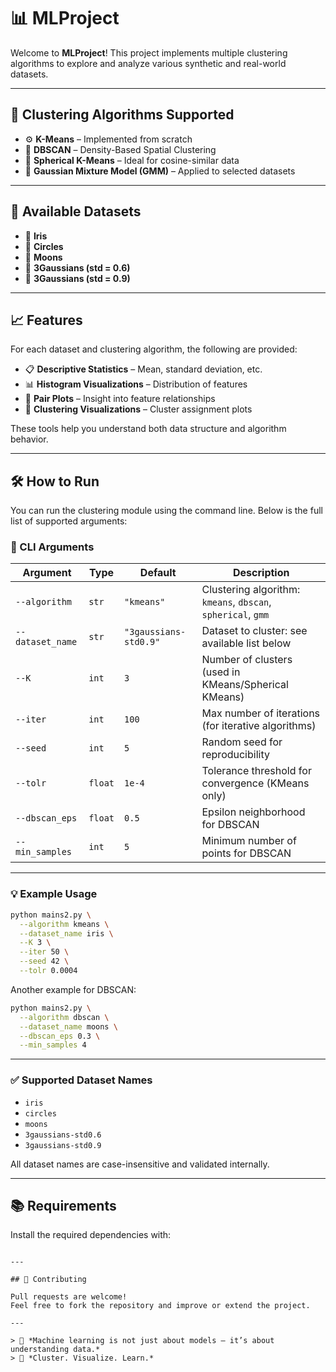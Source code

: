 # 📊 MLProject

Welcome to **MLProject**!
This project implements multiple clustering algorithms to explore and analyze various synthetic and real-world datasets.

---

## 🚀 Clustering Algorithms Supported

* ⚙️ **K-Means** – Implemented from scratch
* 🧭 **DBSCAN** – Density-Based Spatial Clustering
* 🧿 **Spherical K-Means** – Ideal for cosine-similar data
* 🎲 **Gaussian Mixture Model (GMM)** – Applied to selected datasets

---

## 📁 Available Datasets

* 🌸 **Iris**
* 🔵 **Circles**
* 🌙 **Moons**
* 🎯 **3Gaussians (std = 0.6)**
* 🎯 **3Gaussians (std = 0.9)**

---

## 📈 Features

For each dataset and clustering algorithm, the following are provided:

* 📋 **Descriptive Statistics** – Mean, standard deviation, etc.
* 📊 **Histogram Visualizations** – Distribution of features
* 🔗 **Pair Plots** – Insight into feature relationships
* 📍 **Clustering Visualizations** – Cluster assignment plots

These tools help you understand both data structure and algorithm behavior.

---

## 🛠️ How to Run

You can run the clustering module using the command line. Below is the full list of supported arguments:

### 🔧 CLI Arguments

| Argument         | Type    | Default               | Description                                                  |
| ---------------- | ------- | --------------------- | ------------------------------------------------------------ |
| `--algorithm`    | `str`   | `"kmeans"`            | Clustering algorithm: `kmeans`, `dbscan`, `spherical`, `gmm` |
| `--dataset_name` | `str`   | `"3gaussians-std0.9"` | Dataset to cluster: see available list below                 |
| `--K`            | `int`   | `3`                   | Number of clusters (used in KMeans/Spherical KMeans)         |
| `--iter`         | `int`   | `100`                 | Max number of iterations (for iterative algorithms)          |
| `--seed`         | `int`   | `5`                   | Random seed for reproducibility                              |
| `--tolr`         | `float` | `1e-4`                | Tolerance threshold for convergence (KMeans only)            |
| `--dbscan_eps`   | `float` | `0.5`                 | Epsilon neighborhood for DBSCAN                              |
| `--min_samples`  | `int`   | `5`                   | Minimum number of points for DBSCAN                          |

---

### 💡 Example Usage

```bash
python mains2.py \
  --algorithm kmeans \
  --dataset_name iris \
  --K 3 \
  --iter 50 \
  --seed 42 \
  --tolr 0.0004
```

Another example for DBSCAN:

```bash
python mains2.py \
  --algorithm dbscan \
  --dataset_name moons \
  --dbscan_eps 0.3 \
  --min_samples 4
```

---

### ✅ Supported Dataset Names

* `iris`
* `circles`
* `moons`
* `3gaussians-std0.6`
* `3gaussians-std0.9`

All dataset names are case-insensitive and validated internally.

---

## 📚 Requirements

Install the required dependencies with:


```

---

## 🤝 Contributing

Pull requests are welcome!
Feel free to fork the repository and improve or extend the project.

---

> 🧠 *Machine learning is not just about models — it’s about understanding data.*
> 🎯 *Cluster. Visualize. Learn.*
